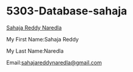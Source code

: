 # 5303-Database-sahaja

[Sahaja Reddy Naredla](https://avatars1.githubusercontent.com/u/13294401?v=3&u=24357f4b7d5a36d3816ceb052994e2bbfeb83309&s=140)
 
 My First Name:Sahaja Reddy
 
 My Last Name:Naredla
 
 Email:sahajareddynaredla@gmail.com



